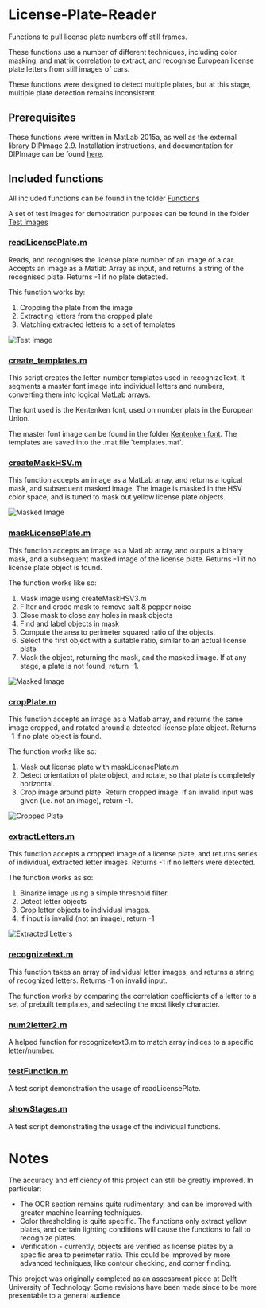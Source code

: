 # License-Plate-Reader
Functions to pull license plate numbers off still frames. 

These functions use a number of different techniques, including color masking, and matrix correlation to extract, and recognise European license plate letters from still images of cars. 

These functions were designed to detect multiple plates, but at this stage, multiple plate detection remains inconsistent. 

## Prerequisites
These functions were written in MatLab 2015a, as well as the external library DIPImage 2.9. Installation instructions, and documentation for DIPImage can be found [here](http://www.diplib.org/download).

## Included functions
All included functions can be found in the folder [Functions](https://github.com/jyss88/License-Plate-Reader/tree/master/Functions)

A set of test images for demostration purposes can be found in the folder [Test Images](https://github.com/jyss88/License-Plate-Reader/tree/master/Functions/Test%20Images)

### [readLicensePlate.m](https://github.com/jyss88/License-Plate-Reader/blob/master/Functions/readLicensePlate.m)
Reads, and recognises the license plate number of an image of a car. Accepts an image as a Matlab Array as input, and returns a string of the recognised plate. Returns -1 if no plate detected.

This function works by:

1) Cropping the plate from the image
2) Extracting letters from the cropped plate
3) Matching extracted letters to a set of templates

![Test Image](ReadmeImages/001_TestImage.png)

### [create_templates.m](https://github.com/jyss88/License-Plate-Reader/blob/master/Functions/createTemplates.m)
This script creates the letter-number templates used in recognizeText. It segments a master font image into individual letters and numbers, converting them into logical MatLab arrays.

The font used is the Kentenken font, used on number plats in the European Union.

The master font image can be found in the folder [Kentenken font](https://github.com/jyss88/License-Plate-Reader/tree/master/Functions/Kentenken%20Font). The templates are saved into the .mat file 'templates.mat'.

### [createMaskHSV.m](https://github.com/jyss88/License-Plate-Reader/blob/master/Functions/createMaskHSV.m)
This function accepts an image as a MatLab array, and returns a logical mask, and subsequent masked image. The image is masked in the HSV color space, and is tuned to mask out yellow license plate objects. 

![Masked Image](ReadmeImages/002_BinaryMask.png)

### [maskLicensePlate.m](https://github.com/jyss88/License-Plate-Reader/blob/master/Functions/maskLicensePlate.m)
This function accepts an image as a MatLab array, and outputs a binary mask, and a subsequent masked image of the license plate. Returns -1 if no license plate object is found.

The function works like so:

1) Mask image using createMaskHSV3.m
2) Filter and erode mask to remove salt & pepper noise
3) Close mask to close any holes in mask objects
4) Find and label objects in mask
5) Compute the area to perimeter squared ratio of the objects.
6) Select the first object with a suitable ratio, similar to an actual license plate
7) Mask the object, returning the mask, and the masked image. If at any stage, a plate is not found, return -1.

![Masked Image](ReadmeImages/003_MaskedPlate.png)

### [cropPlate.m](https://github.com/jyss88/License-Plate-Reader/blob/master/Functions/cropPlate.m)
This function accepts an image as a Matlab array, and returns the same image cropped, and rotated around a detected license plate object. Returns -1 if no plate object is found.

The function works like so:

1) Mask out license plate with maskLicensePlate.m
2) Detect orientation of plate object, and rotate, so that plate is completely horizontal.
3) Crop image around plate. Return cropped image. If an invalid input was given (i.e. not an image), return -1.

![Cropped Plate](ReadmeImages/004_CroppedPlate.png)

### [extractLetters.m](https://github.com/jyss88/License-Plate-Reader/blob/master/Functions/extractLetters.m)
This function accepts a cropped image of a license plate, and returns series of individual, extracted letter images. Returns -1 if no letters were detected. 

The function works as so:

1) Binarize image using a simple threshold filter.
2) Detect letter objects
3) Crop letter objects to individual images.
4) If input is invalid (not an image), return -1

![Extracted Letters](ReadmeImages/005_LetterImages.png)

### [recognizetext.m](https://github.com/jyss88/License-Plate-Reader/blob/master/Functions/recognizeText.m)
This function takes an array of individual letter images, and returns a string of recognized letters. Returns -1 on invalid input.

The function works by comparing the correlation coefficients of a letter to a set of prebuilt templates, and selecting the most likely character. 

### [num2letter2.m](https://github.com/jyss88/License-Plate-Reader/blob/master/Functions/num2Letter2.m)
A helped function for recognizetext3.m to match array indices to a specific letter/number.

### [testFunction.m](https://github.com/jyss88/License-Plate-Reader/blob/master/Functions/testFunction.m)
A test script demonstration the usage of readLicensePlate.

### [showStages.m](https://github.com/jyss88/License-Plate-Reader/blob/master/Functions/showStages.m)
A test script demonstrating the usage of the individual functions.

# Notes
The accuracy and efficiency of this project can still be greatly improved. In particular: 

* The OCR section remains quite rudimentary, and can be improved with greater machine learning techniques.
* Color thresholding is quite specific. The functions only extract yellow plates, and certain lighting conditions will cause the functions to fail to recognize plates.
* Verification - currently, objects are verified as license plates by a specific area to perimeter ratio. This could be improved by more advanced techniques, like contour checking, and corner finding.

This project was originally completed as an assessment piece at Delft University of Technology. Some revisions have been made since to be more presentable to a general audience.
